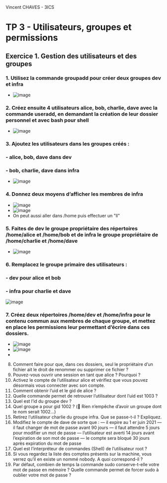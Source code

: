 Vincent CHAVES - 3ICS

# TP 3 - Utilisateurs, groupes et permissions

## Exercice 1.  Gestion des utilisateurs et des groupes

### 1. Utilisez la commande groupadd pour créer deux groupes dev et infra
- ![image](https://user-images.githubusercontent.com/113091304/191703714-3a713246-431b-461d-8dc3-a60e672b2cf0.png)

### 2. Créez ensuite 4 utilisateurs alice, bob, charlie, dave avec la commande useradd, en demandant la création de leur dossier personnel et avec bash pour shell
- ![image](https://user-images.githubusercontent.com/113091304/191705567-40241e09-37e5-422f-9bec-f84fd8cbb3a2.png)

### 3. Ajoutez les utilisateurs dans les groupes créés :
###     - alice, bob, dave dans dev
###     - bob, charlie, dave dans infra
- ![image](https://user-images.githubusercontent.com/113091304/191707543-ddecf4eb-61ed-495c-be2c-ce0d4d345910.png)

### 4. Donnez deux moyens d’afficher les membres de infra
- ![image](https://user-images.githubusercontent.com/113091304/191709568-b5a763ea-bb57-447e-918f-26e512f6a2b5.png)
- ![image](https://user-images.githubusercontent.com/113091304/191709727-4f255611-d5f1-40a3-b555-77198237505e.png)
- On peut aussi aller dans /home puis effectuer un "ll"

### 5. Faites de dev le groupe propriétaire des répertoires /home/alice et /home/bob et de infra le groupe propriétaire de /home/charlie et /home/dave
- ![image](https://user-images.githubusercontent.com/113091304/191714057-6ee7c9e1-7fe2-4386-8738-1895b7227306.png)

### 6. Remplacez le groupe primaire des utilisateurs :
###   - dev pour alice et bob
###   - infra pour charlie et dave
![image](https://user-images.githubusercontent.com/113091304/191715897-c84525bb-6e4d-4045-b6b8-7ee4a1c2f347.png)

### 7. Créez deux répertoires /home/dev et /home/infra pour le contenu commun aux membres de chaque groupe, et mettez en place les permissions leur permettant d’écrire dans ces dossiers.
- ![image](https://user-images.githubusercontent.com/113091304/192102489-a6301ddd-dd50-4408-bffe-1dd5fd6140b5.png)
- ![image](https://user-images.githubusercontent.com/113091304/192102510-7c45a9d3-a00c-4732-9381-9d6516e3c94f.png)
- 


8. Comment faire pour que, dans ces dossiers, seul le propriétaire d’un fichier ait le droit de renommer
ou supprimer ce fichier ?
9. Pouvez-vous ouvrir une session en tant que alice ? Pourquoi ?
10. Activez le compte de l’utilisateur alice et vérifiez que vous pouvez désormais vous connecter avec son
compte.
11. Comment obtenir l’uid et le gid de alice ?
12. Quelle commande permet de retrouver l’utilisateur dont l’uid est 1003 ?
13. Quel est l’id du groupe dev ?
14. Quel groupe a pour gid 1002 ? ( Rien n’empêche d’avoir un groupe dont le nom serait 1002...)
15. Retirez l’utilisateur charlie du groupe infra. Que se passe-t-il ? Expliquez.
16. Modifiez le compte de dave de sorte que :
— il expire au 1
er juin 2021
— il faut changer de mot de passe avant 90 jours
— il faut attendre 5 jours pour modifier un mot de passe
— l’utilisateur est averti 14 jours avant l’expiration de son mot de passe
— le compte sera bloqué 30 jours après expiration du mot de passe
17. Quel est l’interpréteur de commandes (Shell) de l’utilisateur root ?
18. Si vous regardez la liste des comptes présents sur la machine, vous verrez qu’il en existe un nommé
nobody. A quoi correspond-il ?
19. Par défaut, combien de temps la commande sudo conserve-t-elle votre mot de passe en mémoire ?
Quelle commande permet de forcer sudo à oublier votre mot de passe ?



